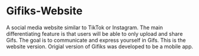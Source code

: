 # Gifiks-Website
A social media website similar to TikTok or Instagram. The main differentiating feature is that users will be able to only upload and share Gifs. The goal is to communicate and express yourself in Gifs. This is the website version. Origial version of Gifiks was developed to be a mobile app.
